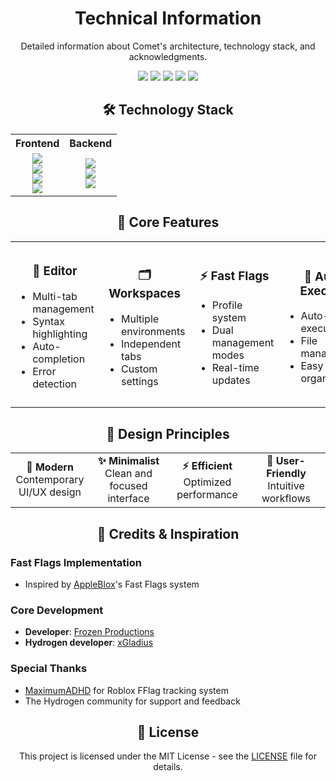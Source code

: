 # <div align="center">Technical Information</div>

<div align="center">
  <p>Detailed information about Comet's architecture, technology stack, and acknowledgments.</p>
</div>

<div align="center">
  <img src="https://img.shields.io/badge/Tauri-FFC131?style=for-the-badge&logo=Tauri&logoColor=white" />
  <img src="https://img.shields.io/badge/React-20232A?style=for-the-badge&logo=react&logoColor=61DAFB" />
  <img src="https://img.shields.io/badge/TypeScript-007ACC?style=for-the-badge&logo=typescript&logoColor=white" />
  <img src="https://img.shields.io/badge/Tailwind_CSS-38B2AC?style=for-the-badge&logo=tailwind-css&logoColor=white" />
  <img src="https://img.shields.io/badge/Rust-000000?style=for-the-badge&logo=rust&logoColor=white" />
</div>

## <div align="center">🛠️ Technology Stack</div>

<div align="center">
  <table>
    <tr>
      <th>Frontend</th>
      <th>Backend</th>
    </tr>
    <tr>
      <td>
        <div align="center">
          <img src="https://img.shields.io/badge/React-20232A?style=for-the-badge&logo=react&logoColor=61DAFB" /><br/>
          <img src="https://img.shields.io/badge/TypeScript-007ACC?style=for-the-badge&logo=typescript&logoColor=white" /><br/>
          <img src="https://img.shields.io/badge/Tailwind_CSS-38B2AC?style=for-the-badge&logo=tailwind-css&logoColor=white" /><br/>
          <img src="https://img.shields.io/badge/Vite-646CFF?style=for-the-badge&logo=vite&logoColor=white" />
        </div>
      </td>
      <td>
        <div align="center">
          <img src="https://img.shields.io/badge/Tauri-FFC131?style=for-the-badge&logo=Tauri&logoColor=white" /><br/>
          <img src="https://img.shields.io/badge/Rust-000000?style=for-the-badge&logo=rust&logoColor=white" /><br/>
          <img src="https://img.shields.io/badge/Cargo-CB171E?style=for-the-badge&logo=rust&logoColor=white" />
        </div>
      </td>
    </tr>
  </table>
</div>

## <div align="center">🎯 Core Features</div>

<div align="center">
  <table>
    <tr>
      <td align="center" width="20%">
        <h3>📝 Editor</h3>
        <ul align="left">
          <li>Multi-tab management</li>
          <li>Syntax highlighting</li>
          <li>Auto-completion</li>
          <li>Error detection</li>
        </ul>
      </td>
      <td align="center" width="20%">
        <h3>🗂️ Workspaces</h3>
        <ul align="left">
          <li>Multiple environments</li>
          <li>Independent tabs</li>
          <li>Custom settings</li>
        </ul>
      </td>
      <td align="center" width="20%">
        <h3>⚡ Fast Flags</h3>
        <ul align="left">
          <li>Profile system</li>
          <li>Dual management modes</li>
          <li>Real-time updates</li>
        </ul>
      </td>
      <td align="center" width="20%">
        <h3>🔄 Auto Execute</h3>
        <ul align="left">
          <li>Auto-execution</li>
          <li>File management</li>
          <li>Easy organization</li>
        </ul>
      </td>
      <td align="center" width="20%">
        <h3>⌨️ Command Palette</h3>
        <ul align="left">
          <li>Quick navigation</li>
          <li>Command execution</li>
          <li>Fast flags control</li>
        </ul>
      </td>
    </tr>
  </table>
</div>

## <div align="center">💫 Design Principles</div>

<div align="center">
  <table>
    <tr>
      <td align="center" width="25%"><b>🎨 Modern</b><br/>Contemporary UI/UX design</td>
      <td align="center" width="25%"><b>✨ Minimalist</b><br/>Clean and focused interface</td>
      <td align="center" width="25%"><b>⚡ Efficient</b><br/>Optimized performance</td>
      <td align="center" width="25%"><b>🤝 User-Friendly</b><br/>Intuitive workflows</td>
    </tr>
  </table>
</div>

## <div align="center">🙏 Credits & Inspiration</div>

### Fast Flags Implementation

- Inspired by [AppleBlox](https://github.com/AppleBlox/appleblox)'s Fast Flags system

### Core Development

- **Developer**: [Frozen Productions](https://github.com/FrozenProductions)
- **Hydrogen developer**: [xGladius](https://github.com/xGladius)

### Special Thanks

- [MaximumADHD](https://github.com/MaximumADHD) for Roblox FFlag tracking system
- The Hydrogen community for support and feedback

## <div align="center">📝 License</div>

<div align="center">
  This project is licensed under the MIT License - see the <a href="../LICENSE">LICENSE</a> file for details.
</div>
